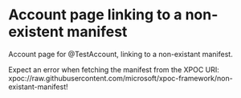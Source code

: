 # Account page linking to a non-existent manifest

Account page for @TestAccount, linking to a non-existant manifest.

Expect an error when fetching the manifest from the XPOC URI: 
xpoc://raw.githubusercontent.com/microsoft/xpoc-framework/non-existant-manifest!

